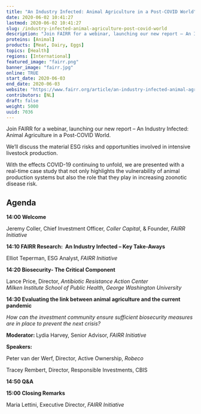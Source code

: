 ```yaml
---
title: "An Industry Infected: Animal Agriculture in a Post-COVID World"
date: 2020-06-02 10:41:27
lastmod: 2020-06-02 10:41:27
slug: /industry-infected-animal-agriculture-post-covid-world
description: "Join FAIRR for a webinar, launching our new report – An Industry Infected: Animal Agriculture in a Post-COVID World.We’ll discuss the material ESG risks and opportunities involved in intensive livestock production.With the effects COVID-19 continuing to unfold, we are presented with a real-time case study that not only highlights the vulnerability of animal production systems but also the role that they play in increasing zoonotic disease risk.Agenda14:00 Welcome"
proteins: [Animal]
products: [Meat, Dairy, Eggs]
topics: [Health]
regions: [International]
featured_image: "fairr.png"
banner_image: "fairr.jpg"
online: TRUE
start_date: 2020-06-03
end_date: 2020-06-03
website: "https://www.fairr.org/article/an-industry-infected-animal-agriculture-in-a-post-covid-world/"
contributors: [NL]
draft: false
weight: 5000
uuid: 7036
---
```

<p>Join FAIRR for a webinar, launching our new report – An Industry Infected: Animal Agriculture in a Post-COVID World.</p>
<p>We’ll discuss the material ESG risks and opportunities involved in intensive livestock production.</p>
<p>With the effects COVID-19 continuing to unfold, we are presented with a real-time case study that not only highlights the vulnerability of animal production systems but also the role that they play in increasing zoonotic disease risk.</p>
<h2>Agenda</h2>
<p><strong>14:00 </strong><strong>Welcome</strong></p>
<p>Jeremy Coller, Chief Investment Officer, <em>Coller Capital</em>, & Founder, <em>FAIRR Initiative</em></p>
<p><strong>14:10 </strong><strong>FAIRR Research:  An Industry Infected – Key Take-Aways</strong></p>
<p>Elliot Teperman, ESG Analyst, <em>FAIRR Initiative</em></p>
<p><strong>14:20 </strong><strong>Biosecurity- The Critical Component</strong></p>
<p>Lance Price, Director, <em>Antibiotic Resistance Action Center</em><br />
<em>Milken Institute School of Public Health</em>, <em>George Washington University</em></p>
<p><strong>14:30 </strong><strong>Evaluating the link between animal agriculture and the current pandemic</strong></p>
<p><em>How can the investment community ensure sufficient biosecurity measures are in place to prevent the next crisis?</em></p>
<p><strong>Moderator: </strong>Lydia Harvey, Senior Advisor, <em>FAIRR Initiative</em></p>
<p><strong>Speakers:</strong></p>
<p>Peter van der Werf, Director, Active Ownership, <em>Robeco</em></p>
<p>Tracey Rembert, Director, Responsible Investments, CBIS</p>
<p><strong>14:50 </strong><strong>Q&A</strong></p>
<p><strong>15:00 </strong><strong>Closing Remarks</strong></p>
<p>Maria Lettini, Executive Director, <em>FAIRR Initiative</em></p>
